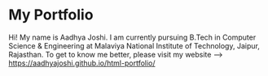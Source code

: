 # My Portfolio
Hi! My name is Aadhya Joshi. I am currently pursuing B.Tech in Computer Science & Engineering at Malaviya National Institute of Technology, Jaipur, Rajasthan.
To get to know me better, please visit my website --> https://aadhyajoshi.github.io/html-portfolio/
